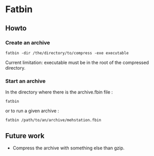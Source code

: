 # Fatbin

## Howto

### Create an archive

```
fatbin -dir /the/directory/to/compress -exe executable
```

Current limitation: executable must be in the root of the compressed directory.

### Start an archive

In the directory where there is the archive.fbin file :

```
fatbin
```

or to run a given archive :

```
fatbin /path/to/an/archive/mehstation.fbin
```

## Future work

 * Compress the archive with something else than gzip.
